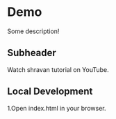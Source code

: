 # Demo

Some description!

## Subheader 

Watch shravan tutorial on YouTube.

## Local Development

1.Open index.html in your browser.
